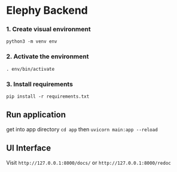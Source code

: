 # Elephy Backend

### 1. Create visual environment
`python3 -m venv env`

### 2. Activate the environment
`. env/bin/activate`

### 3. Install requirements
`pip install -r requirements.txt`


## Run application
get into app directory
`cd app` then
`uvicorn main:app --reload`

## UI Interface
Visit 
`http://127.0.0.1:8000/docs/` or `http://127.0.0.1:8000/redoc`
